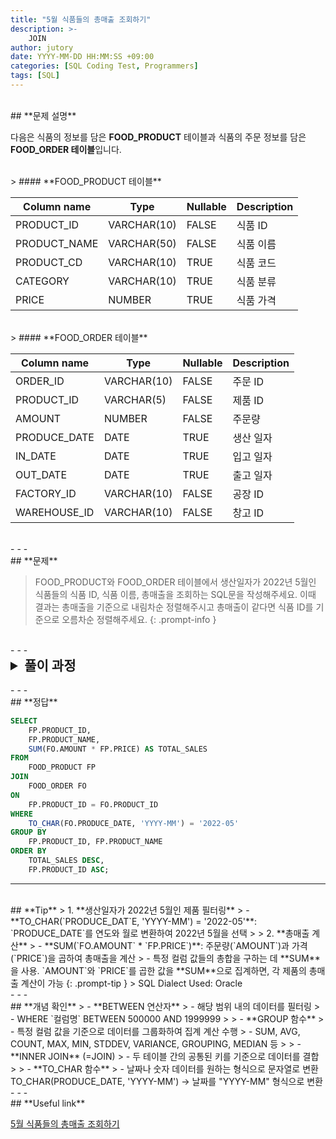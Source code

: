```yaml
---
title: "5월 식품들의 총매출 조회하기"
description: >-
    JOIN
author: jutory
date: YYYY-MM-DD HH:MM:SS +09:00
categories: [SQL Coding Test, Programmers]
tags: [SQL]
---
```

<br>
## **문제 설명**

다음은 식품의 정보를 담은 **FOOD_PRODUCT** 테이블과 식품의 주문 정보를 담은 **FOOD_ORDER 테이블**입니다.

<br>
> #### **FOOD_PRODUCT 테이블**

| Column name  | Type         | Nullable | Description          |
|--------------|--------------|----------|----------------------|
| PRODUCT_ID   | VARCHAR(10)  | FALSE    | 식품 ID              |
| PRODUCT_NAME | VARCHAR(50)  | FALSE    | 식품 이름            |
| PRODUCT_CD   | VARCHAR(10)  | TRUE     | 식품 코드            |
| CATEGORY     | VARCHAR(10)  | TRUE     | 식품 분류            |
| PRICE        | NUMBER       | TRUE     | 식품 가격            |

<br>
> #### **FOOD_ORDER 테이블**

| Column name  | Type         | Nullable | Description          |
|--------------|--------------|----------|----------------------|
| ORDER_ID     | VARCHAR(10)  | FALSE    | 주문 ID              |
| PRODUCT_ID   | VARCHAR(5)   | FALSE    | 제품 ID              |
| AMOUNT       | NUMBER       | FALSE    | 주문량               |
| PRODUCE_DATE | DATE         | TRUE     | 생산 일자            |
| IN_DATE      | DATE         | TRUE     | 입고 일자            |
| OUT_DATE     | DATE         | TRUE     | 출고 일자            |
| FACTORY_ID   | VARCHAR(10)  | FALSE    | 공장 ID              |
| WAREHOUSE_ID | VARCHAR(10)  | FALSE    | 창고 ID              |

<br>
- - -
<br>
## **문제**

> FOOD_PRODUCT와 FOOD_ORDER 테이블에서 생산일자가 2022년 5월인 식품들의 식품 ID, 식품 이름, 총매출을 조회하는 SQL문을 작성해주세요. 이때 결과는 총매출을 기준으로 내림차순 정렬해주시고 총매출이 같다면 식품 ID를 기준으로 오름차순 정렬해주세요.
{: .prompt-info }

<br>
- - -
<br>
<details>
  <summary style="font-size: 1.5em; font-weight: bold;">풀이 과정</summary>
<div markdown="1">
1. **조건 확인**  
   - 생산일자가 2022년 5월인 제품을 필터링해야함 <br> TO_CHAR(**`PRODUCE_DATE`**, 'YYYY-MM') = '2022-05'
   - 총 매출(`TOTAL_SALES`) = 주문량 * 가격 구하기

2. **테이블 결합 (JOIN)**  
   - ANIMAL_OUTS 테이블 기준으로 **INNSER JOIN** 사용해야겠군
   - **LEFT JOIN** 선택 이유: 주문 정보가 없는 제품은 결과에서 제외해야 하므로 **INNER JOIN**이 적합

3. **총매출 계산**  
   - **SUM**(`AMOUNT` * `PRICE`)를 통해 총매출 계산 <BR> 결과를 제품별로 집계하기 위해 **GROUP BY**를 사용

4. **결과 정렬하기**  
   - 정렬 기준에 따라 **ORDER BY**로 결과 정렬
       - 총매출(`TOTAL_SALES`)을 기준 내림차순 정렬
       - 총매출이 같다면 `PRODUCT_ID`를 기준 오름차순 정렬

5. **최종 결과 출력**  
   - 최종적으로 식품 ID(`PRODUCT_ID`), 식품 이름(`PRODUCT_NAME`), 총매출(`TOTAL_SALES`)만 출력

* **교훈**
   - INNSER JOIN = JOIN (ON 컬럼명 을 기준값으로 동일한 ROW들만 출력됨)
   - 프로젝트 했던 회사에서는 오라클에서 제공하는 전통적인 조인 방식으로 (+) 연산자를 사용해왔는데, <br> ANSI 표준이 아니며, 다른 DBMS에서는 지원하지 않기 때문에 방법을 바꿔보도록 하려고 한다. 익숙해지자.. + 줄맞춤도..
</div>
</details>

<br>
- - -
<br>
## **정답**

```sql
SELECT 
    FP.PRODUCT_ID, 
    FP.PRODUCT_NAME, 
    SUM(FO.AMOUNT * FP.PRICE) AS TOTAL_SALES
FROM 
    FOOD_PRODUCT FP
JOIN 
    FOOD_ORDER FO 
ON 
    FP.PRODUCT_ID = FO.PRODUCT_ID
WHERE 
    TO_CHAR(FO.PRODUCE_DATE, 'YYYY-MM') = '2022-05'
GROUP BY 
    FP.PRODUCT_ID, FP.PRODUCT_NAME
ORDER BY 
    TOTAL_SALES DESC, 
    FP.PRODUCT_ID ASC;
```

- - -
<br>
## **Tip**
> 1. **생산일자가 2022년 5월인 제품 필터링**  
>    - **TO_CHAR(`PRODUCE_DAT`E, 'YYYY-MM') = '2022-05'**: `PRODUCE_DATE`를 연도와 월로 변환하여 2022년 5월을 선택
>
> 2. **총매출 계산**  
>    - **SUM(`FO.AMOUNT` * `FP.PRICE`)**: 주문량(`AMOUNT`)과 가격(`PRICE`)을 곱하여 총매출을 계산
>    - 특정 컬럼 값들의 총합을 구하는 데 **SUM**을 사용. `AMOUNT`와 `PRICE`를 곱한 값을 **SUM**으로 집계하면, 각 제품의 총매출 계산이 가능
{: .prompt-tip }
> SQL Dialect Used: Oracle

<br>
- - -
<br>
## **개념 확인**
> - **BETWEEN 연산자**
>    - 해당 범위 내의 데이터를 필터링
>    - WHERE `컬럼명` BETWEEN 500000 AND 1999999
> 
> - **GROUP 함수**
>    - 특정 컬럼 값을 기준으로 데이터를 그룹화하여 집계 계산 수행
>    - SUM, AVG, COUNT, MAX, MIN, STDDEV, VARIANCE, GROUPING, MEDIAN 등
>
> - **INNER JOIN** (=JOIN)
>    - 두 테이블 간의 공통된 키를 기준으로 데이터를 결합
>
> - **TO_CHAR 함수**
>    - 날짜나 숫자 데이터를 원하는 형식으로 문자열로 변환 <br> TO_CHAR(PRODUCE_DATE, 'YYYY-MM') → 날짜를 "YYYY-MM" 형식으로 변환

<br>
- - -
<br>
## **Useful link**

[5월 식품들의 총매출 조회하기](https://school.programmers.co.kr/learn/courses/30/lessons/131117)